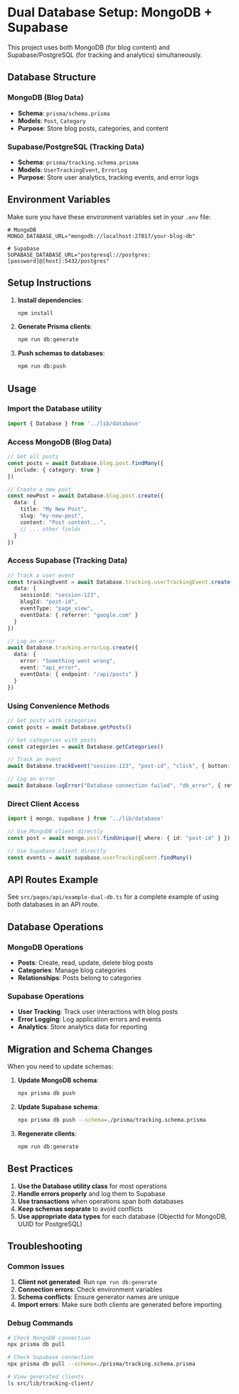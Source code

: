 # Dual Database Setup: MongoDB + Supabase

This project uses both MongoDB (for blog content) and Supabase/PostgreSQL (for tracking and analytics) simultaneously.

## Database Structure

### MongoDB (Blog Data)
- **Schema**: `prisma/schema.prisma`
- **Models**: `Post`, `Category`
- **Purpose**: Store blog posts, categories, and content

### Supabase/PostgreSQL (Tracking Data)
- **Schema**: `prisma/tracking.schema.prisma`
- **Models**: `UserTrackingEvent`, `ErrorLog`
- **Purpose**: Store user analytics, tracking events, and error logs

## Environment Variables

Make sure you have these environment variables set in your `.env` file:

```env
# MongoDB
MONGO_DATABASE_URL="mongodb://localhost:27017/your-blog-db"

# Supabase
SUPABASE_DATABASE_URL="postgresql://postgres:[password]@[host]:5432/postgres"
```

## Setup Instructions

1. **Install dependencies**:
   ```bash
   npm install
   ```

2. **Generate Prisma clients**:
   ```bash
   npm run db:generate
   ```

3. **Push schemas to databases**:
   ```bash
   npm run db:push
   ```

## Usage

### Import the Database utility

```typescript
import { Database } from '../lib/database'
```

### Access MongoDB (Blog Data)

```typescript
// Get all posts
const posts = await Database.blog.post.findMany({
  include: { category: true }
})

// Create a new post
const newPost = await Database.blog.post.create({
  data: {
    title: "My New Post",
    slug: "my-new-post",
    content: "Post content...",
    // ... other fields
  }
})
```

### Access Supabase (Tracking Data)

```typescript
// Track a user event
const trackingEvent = await Database.tracking.userTrackingEvent.create({
  data: {
    sessionId: "session-123",
    blogId: "post-id",
    eventType: "page_view",
    eventData: { referrer: "google.com" }
  }
})

// Log an error
await Database.tracking.errorLog.create({
  data: {
    error: "Something went wrong",
    event: "api_error",
    eventData: { endpoint: "/api/posts" }
  }
})
```

### Using Convenience Methods

```typescript
// Get posts with categories
const posts = await Database.getPosts()

// Get categories with posts
const categories = await Database.getCategories()

// Track an event
await Database.trackEvent("session-123", "post-id", "click", { button: "share" })

// Log an error
await Database.logError("Database connection failed", "db_error", { retries: 3 })
```

### Direct Client Access

```typescript
import { mongo, supabase } from '../lib/database'

// Use MongoDB client directly
const post = await mongo.post.findUnique({ where: { id: "post-id" } })

// Use Supabase client directly
const events = await supabase.userTrackingEvent.findMany()
```

## API Routes Example

See `src/pages/api/example-dual-db.ts` for a complete example of using both databases in an API route.

## Database Operations

### MongoDB Operations
- **Posts**: Create, read, update, delete blog posts
- **Categories**: Manage blog categories
- **Relationships**: Posts belong to categories

### Supabase Operations
- **User Tracking**: Track user interactions with blog posts
- **Error Logging**: Log application errors and events
- **Analytics**: Store analytics data for reporting

## Migration and Schema Changes

When you need to update schemas:

1. **Update MongoDB schema**:
   ```bash
   npx prisma db push
   ```

2. **Update Supabase schema**:
   ```bash
   npx prisma db push --schema=./prisma/tracking.schema.prisma
   ```

3. **Regenerate clients**:
   ```bash
   npm run db:generate
   ```

## Best Practices

1. **Use the Database utility class** for most operations
2. **Handle errors properly** and log them to Supabase
3. **Use transactions** when operations span both databases
4. **Keep schemas separate** to avoid conflicts
5. **Use appropriate data types** for each database (ObjectId for MongoDB, UUID for PostgreSQL)

## Troubleshooting

### Common Issues

1. **Client not generated**: Run `npm run db:generate`
2. **Connection errors**: Check environment variables
3. **Schema conflicts**: Ensure generator names are unique
4. **Import errors**: Make sure both clients are generated before importing

### Debug Commands

```bash
# Check MongoDB connection
npx prisma db pull

# Check Supabase connection
npx prisma db pull --schema=./prisma/tracking.schema.prisma

# View generated clients
ls src/lib/tracking-client/
``` 